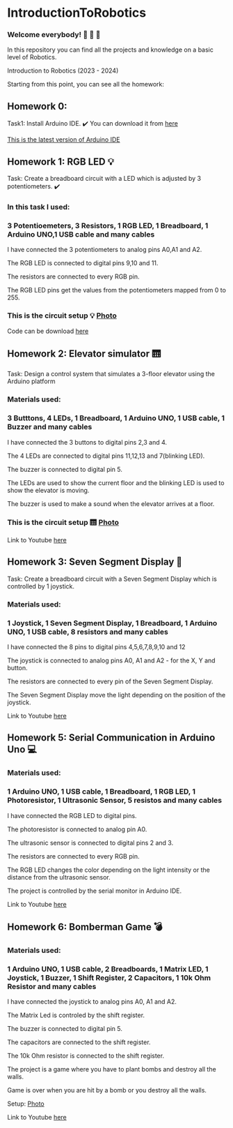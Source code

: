 # IntroductionToRobotics

### Welcome everybody! :wave: :sunflower: :sunflower:

In this repository you can find all the projects and knowledge on a basic level of Robotics.

Introduction to Robotics (2023 - 2024)

Starting from this point, you can see all the homework:

## Homework 0:

Task1: Install Arduino IDE. :heavy_check_mark: You can download it from [here](https://www.arduino.cc/en/software) 

[This is the latest version of Arduino IDE](https://github.com/BetJohn/IntroductionToRobotics/blob/main/Arduino%20IDE%20-%20Photo.jpg)


## Homework 1: RGB LED :bulb:

Task: Create a breadboard circuit with a LED which is adjusted by 3 potentiometers. :heavy_check_mark:

### In this task I used: 
### 3 Potentioemeters, 3 Resistors, 1 RGB LED, 1 Breadboard, 1 Arduino UNO,1 USB cable and many cables

I have connected the 3 potentiometers to analog pins A0,A1 and A2. 

The RGB LED is connected to digital pins 9,10 and 11. 

The resistors are connected to every RGB pin.

The RGB LED pins get the values from the potentiometers mapped from 0 to 255.

### This is the circuit setup :bulb: [Photo](https://github.com/BetJohn/IntroductionToRobotics/blob/main/Homework1/ledRGB_Setup.jpg)

Code can be download [here](https://github.com/BetJohn/IntroductionToRobotics/blob/main/Homework1/ledRGB.c%2B%2B)


## Homework 2: Elevator simulator :elevator: 

Task: Design a control system that simulates a 3-floor elevator using the Arduino platform

### Materials used:
### 3 Butttons, 4 LEDs, 1 Breadboard, 1 Arduino UNO, 1 USB cable, 1 Buzzer and many cables

I have connected the 3 buttons to digital pins 2,3 and 4.

The 4 LEDs are connected to digital pins 11,12,13 and 7(blinking LED).

The buzzer is connected to digital pin 5.

The LEDs are used to show the current floor and the blinking LED is used to show the elevator is moving.

The buzzer is used to make a sound when the elevator arrives at a floor.

### This is the circuit setup :elevator: [Photo](https://github.com/BetJohn/IntroductionToRobotics/blob/main/Homework2/Elevator_Setup.jpg)

Link to Youtube [here](https://youtu.be/kmI19xoIzjw)

## Homework 3: Seven Segment Display :1234: 

Task: Create a breadboard circuit with a Seven Segment Display which is controlled by 1 joystick.

### Materials used:
### 1 Joystick, 1 Seven Segment Display, 1 Breadboard, 1 Arduino UNO, 1 USB cable, 8 resistors and many cables

I have connected the 8 pins to digital pins 4,5,6,7,8,9,10 and 12

The joystick is connected to analog pins A0, A1 and A2 - for the X, Y and button.

The resistors are connected to every pin of the Seven Segment Display.

The Seven Segment Display move the light depending on the position of the joystick.

Link to Youtube [here](https://www.youtube.com/watch?v=p0jv8QHuTU0&ab_channel=IoanBenescu)

## Homework 5: Serial Communication in Arduino Uno :computer: 

### Materials used:
### 1 Arduino UNO, 1 USB cable, 1 Breadboard, 1 RGB LED, 1 Photoresistor, 1 Ultrasonic Sensor, 5 resistos and many cables

I have connected the RGB LED to digital pins.

The photoresistor is connected to analog pin A0.

The ultrasonic sensor is connected to digital pins 2 and 3.

The resistors are connected to every RGB pin.

The RGB LED changes the color depending on the light intensity or the distance from the ultrasonic sensor.

The project is controlled by the serial monitor in Arduino IDE.

Link to Youtube [here](https://youtu.be/C5rDWU4X4Ek)

## Homework 6: Bomberman Game :bomb:

### Materials used:
### 1 Arduino UNO, 1 USB cable, 2 Breadboards, 1 Matrix LED, 1 Joystick, 1 Buzzer, 1 Shift Register, 2 Capacitors, 1 10k Ohm Resistor and many cables

I have connected the joystick to analog pins A0, A1 and A2.

The Matrix Led is controled by the shift register.

The buzzer is connected to digital pin 5.

The capacitors are connected to the shift register.

The 10k Ohm resistor is connected to the shift register.

The project is a game where you have to plant bombs and destroy all the walls.

Game is over when you are hit by a bomb or you destroy all the walls.

Setup: [Photo](https://github.com/BetJohn/IntroductionToRobotics/blob/main/Homework6/Setup.jpg)

Link to Youtube [here](https://youtu.be/GfAONn3tBfs)
